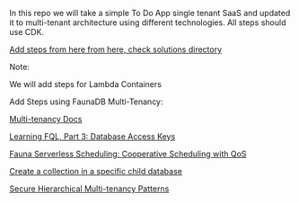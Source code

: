 In this repo we will take a simple To Do App single tenant SaaS and updated it to multi-tenant architecture using different technologies. All steps should use CDK.

[Add steps from here from here, check solutions directory](https://github.com/aws-samples/aws-serverless-saas-layers)

Note:

We will add steps for Lambda Containers

Add Steps using FaunaDB Multi-Tenancy:

[Multi-tenancy Docs](https://docs.fauna.com/fauna/current/tutorials/multitenant.html)

[Learning FQL, Part 3: Database Access Keys](https://fauna.com/blog/learning-fql-part-3-database-access-keys)

[Fauna Serverless Scheduling: Cooperative Scheduling with QoS](https://fauna.com/blog/serverless-scheduling-with-qos-based-multi-tenancy)

[Create a collection in a specific child database](https://stackoverflow.com/questions/60840892/create-a-collection-in-a-specific-child-database)

[Secure Hierarchical Multi-tenancy Patterns](https://www.colabug.com/2018/0508/2864552/)
